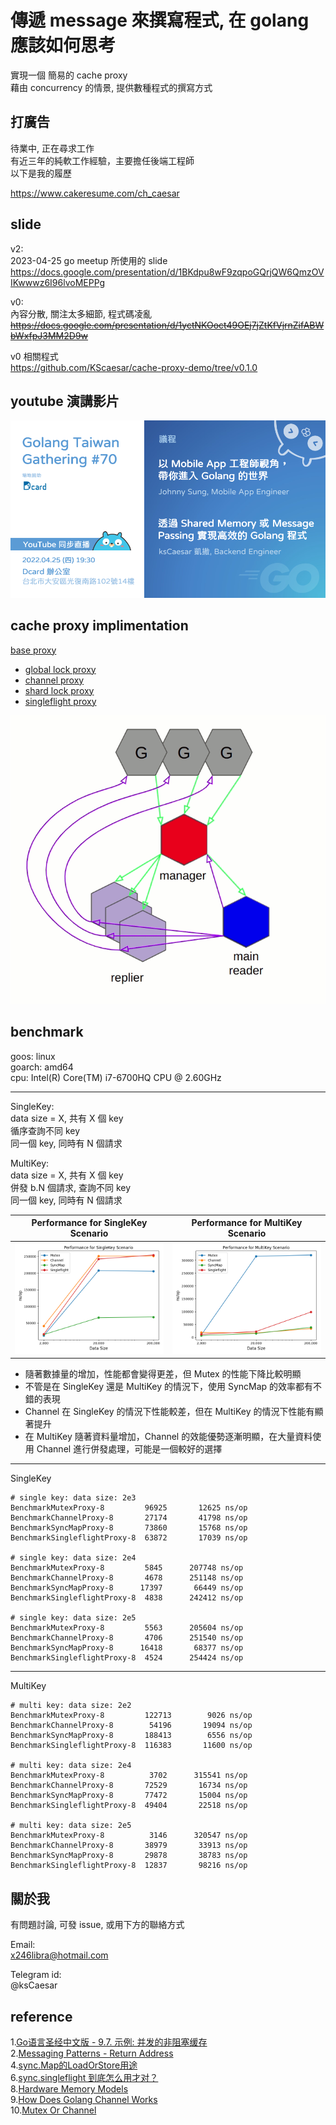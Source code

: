 # 傳遞 message 來撰寫程式, 在 golang 應該如何思考

實現一個 簡易的 cache proxy  
藉由 concurrency 的情景, 提供數種程式的撰寫方式

## 打廣告  

待業中, 正在尋求工作  
有近三年的純軟工作經驗，主要擔任後端工程師  
以下是我的履歷  

<https://www.cakeresume.com/ch_caesar>  

## slide

v2:  
2023-04-25 go meetup 所使用的 slide  
<https://docs.google.com/presentation/d/1BKdpu8wF9zqpoGQrjQW6QmzOVIKwwwz6I96lvoMEPPg>

v0:  
內容分散, 關注太多細節, 程式碼凌亂  
~~<https://docs.google.com/presentation/d/1yctNKOoct49OEj7jZtKfVjrnZifABWbWxfpJ3MM2D9w>~~

v0 相關程式  
<https://github.com/KScaesar/cache-proxy-demo/tree/v0.1.0>

## youtube 演講影片

[![演講題目說明](./asset/議程.png)](https://youtu.be/gwZhQiHcJlQ?t=1898)

## cache proxy implimentation

[base proxy](./cache_proxy.go)

- [global lock proxy](./mutex_proxy.go)
- [channel proxy](./channel_proxy.go)
- [shard lock proxy](./syncMap_proxy.go)
- [singleflight proxy](./singleflight_proxy.go)

![channel impl data flow](./asset/channel%202.gif)

## benchmark

goos: linux  
goarch: amd64  
cpu: Intel(R) Core(TM) i7-6700HQ CPU @ 2.60GHz

---

SingleKey:  
data size = X, 共有 X 個 key  
循序查詢不同 key  
同一個 key, 同時有 N 個請求

MultiKey:  
data size = X, 共有 X 個 key  
併發 b.N 個請求, 查詢不同 key  
同一個 key, 同時有 N 個請求

| Performance for SingleKey Scenario                        | Performance for MultiKey Scenario                      |
|-----------------------------------------------------------|--------------------------------------------------------|
| ![ single key diagram](./asset/SingleKey_Performance.png) | ![multi key diagram](./asset/MultiKey_Performance.png) |

- 隨著數據量的增加，性能都會變得更差，但 Mutex 的性能下降比較明顯
- 不管是在 SingleKey 還是 MultiKey 的情況下，使用 SyncMap 的效率都有不錯的表現
- Channel 在 SingleKey 的情況下性能較差，但在 MultiKey 的情況下性能有顯著提升
- 在 MultiKey 隨著資料量增加，Channel 的效能優勢逐漸明顯，在大量資料使用 Channel 進行併發處理，可能是一個較好的選擇

---


SingleKey

```
# single key: data size: 2e3
BenchmarkMutexProxy-8         96925       12625 ns/op
BenchmarkChannelProxy-8       27174       41798 ns/op
BenchmarkSyncMapProxy-8       73860       15768 ns/op
BenchmarkSingleflightProxy-8  63872       17039 ns/op

# single key: data size: 2e4
BenchmarkMutexProxy-8         5845      207748 ns/op
BenchmarkChannelProxy-8       4678      251148 ns/op
BenchmarkSyncMapProxy-8      17397       66449 ns/op
BenchmarkSingleflightProxy-8  4838      242412 ns/op

# single key: data size: 2e5
BenchmarkMutexProxy-8         5563      205604 ns/op
BenchmarkChannelProxy-8       4706      251540 ns/op
BenchmarkSyncMapProxy-8      16418       68377 ns/op
BenchmarkSingleflightProxy-8  4524      254424 ns/op
```

---

MultiKey

```
# multi key: data size: 2e2
BenchmarkMutexProxy-8         122713        9026 ns/op
BenchmarkChannelProxy-8        54196       19094 ns/op
BenchmarkSyncMapProxy-8       188413        6556 ns/op
BenchmarkSingleflightProxy-8  116383       11600 ns/op

# multi key: data size: 2e4
BenchmarkMutexProxy-8          3702      315541 ns/op
BenchmarkChannelProxy-8       72529       16734 ns/op
BenchmarkSyncMapProxy-8       77472       15004 ns/op
BenchmarkSingleflightProxy-8  49404       22518 ns/op

# multi key: data size: 2e5
BenchmarkMutexProxy-8          3146      320547 ns/op
BenchmarkChannelProxy-8       38979       33913 ns/op
BenchmarkSyncMapProxy-8       29878       38783 ns/op
BenchmarkSingleflightProxy-8  12837       98216 ns/op
```

## 關於我

有問題討論, 可發 issue, 或用下方的聯絡方式

Email:  
x246libra@hotmail.com

Telegram id:  
@ksCaesar

## reference

1.[Go语言圣经中文版 - 9.7. 示例: 并发的非阻塞缓存](https://github.com/gopl-zh/gopl-zh.github.com/blob/master/ch9/ch9-07.md?fbclid=IwAR0sVeVwXrDVxT0Ozh0vcSTxVJV-scl_ZA-vCDFkJE9HqiyRBDkSrnOpWc8)  
2.[Messaging Patterns - Return Address](https://www.enterpriseintegrationpatterns.com/patterns/messaging/ReturnAddress.html)  
4.[sync.Map的LoadOrStore用途](https://xnum.github.io/2018/11/syncmap-loadorstore/)  
6.[sync.singleflight 到底怎么用才对？](https://www.cyningsun.com/01-11-2021/golang-concurrency-singleflight.html)  
8.[Hardware Memory Models](https://research.swtch.com/hwmm)  
9.[How Does Golang Channel Works](https://levelup.gitconnected.com/how-does-golang-channel-works-6d66acd54753)  
10.[Mutex Or Channel](https://github.com/golang/go/wiki/MutexOrChannel)  
